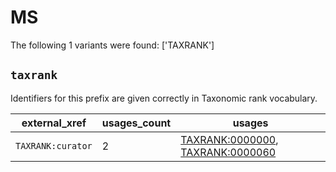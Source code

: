# MS

The following 1 variants were found: ['TAXRANK']

## `taxrank`

Identifiers for this prefix are given correctly in Taxonomic rank vocabulary.

| external_xref     |   usages_count | usages                                                                                                               |
|-------------------|----------------|----------------------------------------------------------------------------------------------------------------------|
| `TAXRANK:curator` |              2 | [TAXRANK:0000000](https://bioregistry.io/TAXRANK:0000000), [TAXRANK:0000060](https://bioregistry.io/TAXRANK:0000060) |

